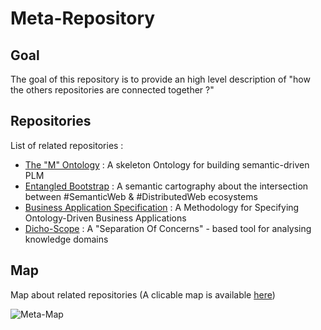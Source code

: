 Meta-Repository
==
Goal
-
The goal of this repository is to provide an high level description of 
"how the others repositories are connected together ?"

Repositories
-
List of related repositories :   
* <a href="https://github.com/iPlumb3r/The_M_Ontology">The "M" Ontology</a> : A skeleton Ontology for building semantic-driven PLM    
* <a href="https://github.com/iPlumb3r/EntangledBootstrap">Entangled Bootstrap</a> : A semantic cartography about the intersection between #SemanticWeb & #DistributedWeb ecosystems   
* <a href="https://github.com/iPlumb3r/BizApp-Spec-Methodo">Business Application Specification</a> : A Methodology for Specifying Ontology-Driven Business Applications   
* <a href="https://github.com/iPlumb3r/Dicho-Scope">Dicho-Scope</a> : A "Separation Of Concerns" - based tool for analysing knowledge domains    

Map
-
Map about related repositories
(A clicable map is available <a href="">here</a>) 

![Meta-Map](https://github.com/iPlumb3r/Meta/blob/master/Images/Meta-Map_2020-03-09.png)
